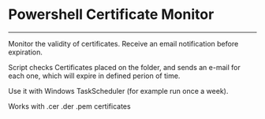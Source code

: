 # Powershell Certificate Monitor
---
Monitor the validity of certificates. Receive an email notification before expiration.

Script checks Certificates placed on the folder, and sends an e-mail for each one, which will expire in defined perion of time.

Use it with Windows TaskScheduler (for example run once a week).

Works with .cer .der .pem certificates
